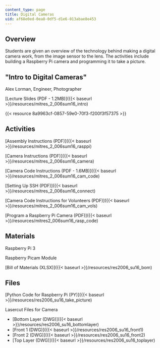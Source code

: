 ```yaml
---
content_type: page
title: Digital Cameras
uid: af68e0ed-0ea8-0df5-d1e6-013abae8e453
---
```


Overview
--------

Students are given an overview of the technology behind making a digital camera work, from the image sensor to the lens. The activities include building a Raspberry Pi camera and programming it to take a picture.

"Intro to Digital Cameras"
--------------------------

Alex Lorman, Engineer, Photographer

[Lecture Slides (PDF - 1.2MB)]({{< baseurl >}}/resources/mitres_2_006sum16_intro)

{{< resource 8a9963cf-0857-59e0-70f3-f200f3f57375 >}}

Activities
----------

[Assembly Instructions (PDF)]({{< baseurl >}}/resources/mitres_2_006sum16_rasppi)

[Camera Instructions (PDF)]({{< baseurl >}}/resources/mitres_2_006sum16_camera)

[Camera Code Instructions (PDF - 1.6MB)]({{< baseurl >}}/resources/mitres_2_006sum16_cam_code)

[Setting Up SSH (PDF)]({{< baseurl >}}/resources/mitres_2_006sum16_connect)

[Camera Code Instructions for Volunteers (PDF)]({{< baseurl >}}/resources/mitres_2_006sum16_cam_vols)

[Program a Raspberry Pi Camera (PDF)]({{< baseurl >}}/resources/mitres2_006sum16_rasp_code)

Materials
---------

Raspberry Pi 3

Raspberry Picam Module

[Bill of Materials (XLSX)]({{< baseurl >}}/resources/res2006_su16_bom)

Files
-----

[Python Code for Raspberry Pi (PY)]({{< baseurl >}}/resources/res2006_su16_take_picture)

Lasercut Files for Camera

*   [Bottom Layer (DWG)]({{< baseurl >}}/resources/res2006_su16_bottomlayer)
*   [Front 1 (DWG)]({{< baseurl >}}/resources/res2006_su16_front1)
*   [Front 2 (DWG)]({{< baseurl >}}/resources/res2006_su16_front2)
*   [Top Layer (DWG)]({{< baseurl >}}/resources/res2006_su16_toplayer)